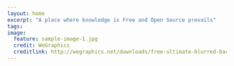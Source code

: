```yaml
---
layout: home
excerpt: "A place where knowledge is Free and Open Source prevails"
tags:
image:
  feature: sample-image-1.jpg
  credit: WeGraphics
  creditlink: http://wegraphics.net/downloads/free-ultimate-blurred-background-pack/
---
```

